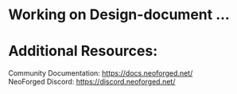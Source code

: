 
# Working on Design-document ...

Additional Resources: 
==========
Community Documentation: https://docs.neoforged.net/  
NeoForged Discord: https://discord.neoforged.net/
